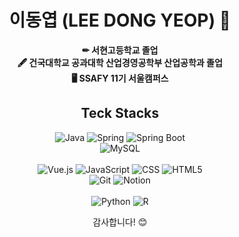 <div align=center>
  
# 이동엽 (LEE DONG YEOP) 👋
**✏ 서현고등학교 졸업**  
**🖋 건국대학교 공과대학 산업경영공학부 산업공학과 졸업**  
**🖥 SSAFY 11기 서울캠퍼스**  

<!--📫 저와 연락하려면 [이메일 주소](mailto:adcd@gmail.com)로 메일을 보내주세요. -->

## Teck Stacks

![Java](https://img.shields.io/badge/Java-000000?style=for-the-badge&logo=openjdk&logoColor=white)
![Spring](https://img.shields.io/badge/Spring-6DB33F?style=for-the-badge&logo=spring&logoColor=white)
![Spring Boot](https://img.shields.io/badge/Spring_Boot-6DB33F?style=for-the-badge&logo=spring-boot&logoColor=white)<br>
![MySQL](https://img.shields.io/badge/MySQL-4479A1?style=for-the-badge&logo=mysql&logoColor=white)<br><br>
![Vue.js](https://img.shields.io/badge/Vue.js-4FC08D?style=for-the-badge&logo=vue.js&logoColor=white)
![JavaScript](https://img.shields.io/badge/JavaScript-F7DF1E?style=for-the-badge&logo=javascript&logoColor=black)
![CSS](https://img.shields.io/badge/CSS-1572B6?style=for-the-badge&logo=css3&logoColor=white)
![HTML5](https://img.shields.io/badge/HTML5-E34F26?style=for-the-badge&logo=html5&logoColor=white)<br>
![Git](https://img.shields.io/badge/Git-F05032?style=for-the-badge&logo=git&logoColor=white) 
![Notion](https://img.shields.io/badge/Notion-000000?style=for-the-badge&logo=notion&logoColor=white)<br><br>
![Python](https://img.shields.io/badge/Python-3776AB?style=for-the-badge&logo=python&logoColor=white)
![R](https://img.shields.io/badge/R-276DC3?style=for-the-badge&logo=r&logoColor=white)<br>

감사합니다! 😊


</div>
